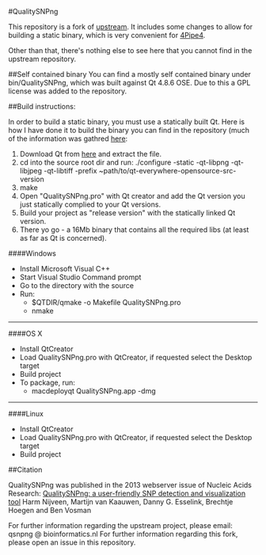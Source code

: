 #QualitySNPng

This repository is a fork of [upstream](https://trac.nbic.nl/qualitysnp/).
It includes some changes to allow for building a static binary, which is very convenient for [4Pipe4](https://github.com/StuntsPT/4Pipe4).

Other than that, there's nothing else to see here that you cannot find in the upstream repository.

##Self contained binary
You can find a mostly self contained binary under bin/QualitySNPng, which was built against Qt 4.8.6 OSE.
Due to this a GPL license was added to the repository.


##Build instructions:

In order to build a static binary, you must use a statically built Qt.
Here is how I have done it to build the binary you can find in the repository (much of the information was gathred [here](http://www.formortals.com/how-to-statically-link-qt-4/):

1. Download Qt from [here](http://www.qt.io/download/) and extract the file.
2. cd into the source root dir and run: ./configure -static -qt-libpng -qt-libjpeg  -qt-libtiff -prefix ~path/to/qt-everywhere-opensource-src-version
3. make
4. Open "QualitySNPng.pro" with Qt creator and add the Qt version you just statically complied to your Qt versions.
5. Build your project as "release version" with the statically linked Qt version.
6. There yo go - a 16Mb binary that contains all the required libs (at least as far as Qt is concerned).

####Windows

* Install Microsoft Visual C++
* Start Visual Studio Command prompt
* Go to the directory with the source
* Run:
  * $QTDIR/qmake -o Makefile QualitySNPng.pro
  * nmake

---

####OS X

* Install QtCreator
* Load QualitySNPng.pro with QtCreator, if requested select the Desktop target
* Build project
* To package, run:
  * macdeployqt QualitySNPng.app -dmg

---

####Linux

* Install QtCreator
* Load QualitySNPng.pro with QtCreator, if requested select the Desktop target
* Build project


##Citation

QualitySNPng was published in the 2013 webserver issue of Nucleic Acids Research:
[QualitySNPng: a user-friendly SNP detection and visualization tool](http://nar.oxfordjournals.org/content/41/W1/W587)
Harm Nijveen, Martijn van Kaauwen, Danny G. Esselink, Brechtje Hoegen and Ben Vosman

For further information regarding the upstream project, please email: qsnpng @ bioinformatics.nl 
For further information regarding this fork, please open an issue in this repository.

